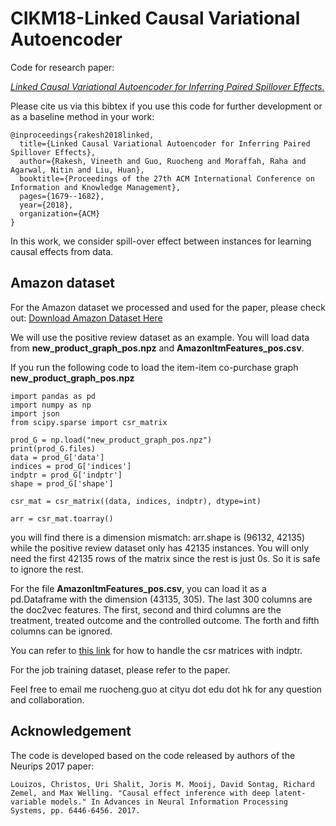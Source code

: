 # CIKM18-Linked Causal Variational Autoencoder
Code for research paper:

[*Linked Causal Variational Autoencoder for Inferring Paired Spillover Effects*.](https://arxiv.org/abs/1808.03333)

Please cite us via this bibtex if you use this code for further development or as a baseline method in your work:
```
@inproceedings{rakesh2018linked,
  title={Linked Causal Variational Autoencoder for Inferring Paired Spillover Effects},
  author={Rakesh, Vineeth and Guo, Ruocheng and Moraffah, Raha and Agarwal, Nitin and Liu, Huan},
  booktitle={Proceedings of the 27th ACM International Conference on Information and Knowledge Management},
  pages={1679--1682},
  year={2018},
  organization={ACM}
}
```

In this work, we consider spill-over effect between instances for learning causal effects from data.

## Amazon dataset

For the Amazon dataset we processed and used for the paper, please check out:
[Download Amazon Dataset Here](https://www.dropbox.com/s/d69tj0xnu3zc9bo/Amazon-CIKM18.zip?dl=0)

We will use the positive review dataset as an example. You will load data from **new_product_graph_pos.npz** and **AmazonItmFeatures_pos.csv**.

If you run the following code to load the item-item co-purchase graph **new_product_graph_pos.npz**
```
import pandas as pd
import numpy as np
import json
from scipy.sparse import csr_matrix

prod_G = np.load("new_product_graph_pos.npz")
print(prod_G.files)
data = prod_G['data']
indices = prod_G['indices']
indptr = prod_G['indptr']
shape = prod_G['shape']

csr_mat = csr_matrix((data, indices, indptr), dtype=int)

arr = csr_mat.toarray()
```
you will find there is a dimension mismatch: arr.shape is (96132, 42135) while the positive review dataset only has 42135 instances. You will only need the first 42135 rows of the matrix since the rest is just 0s. So it is safe to ignore the rest.

For the file **AmazonItmFeatures_pos.csv**, you can load it as a pd.Dataframe with the dimension (43135, 305). The last 300 columns are the doc2vec features. The first, second and third columns are the treatment, treated outcome and the controlled outcome. The forth and fifth columns can be ignored.

You can refer to [this link](https://stackoverflow.com/questions/52299420/scipy-csr-matrix-understand-indptr) for how to handle the csr matrices with indptr.

For the job training dataset, please refer to the paper.

Feel free to email me ruocheng.guo at cityu dot edu dot hk for any question and collaboration.


## Acknowledgement

The code is developed based on the code released by authors of the Neurips 2017 paper:
```
Louizos, Christos, Uri Shalit, Joris M. Mooij, David Sontag, Richard Zemel, and Max Welling. "Causal effect inference with deep latent-variable models." In Advances in Neural Information Processing Systems, pp. 6446-6456. 2017.
```

